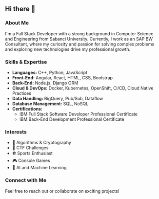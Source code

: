 ## Hi there 👋

### About Me

I'm a Full Stack Developer with a strong background in Computer Science and Engineering from Sabanci University. Currently, I work as an SAP BW Consultant, where my curiosity and passion for solving complex problems and exploring new technologies drive my professional growth.

### Skills & Expertise

- **Languages:** C++, Python, JavaScript
- **Front-End:** Angular, React, HTML, CSS, Bootstrap
- **Back-End:** Node.js, Django ORM
- **Cloud & DevOps:** Docker, Kubernetes, OpenShift, CI/CD, Cloud Native Practices
- **Data Handling:** BigQuery, Pub/Sub, Dataflow
- **Database Management:** SQL, NoSQL
- **Certifications:** 
  - IBM Full Stack Software Developer Professional Certificate 
  - IBM Back-End Development Professional Certificate

### Interests

- 🔢 Algorithms & Cryptography
- 🏅 CTF Challenges
- ⚽️ Sports Enthusiast
- 🎮 Console Games
- 🤖 AI and Machine Learning

### Connect with Me

Feel free to reach out or collaborate on exciting projects!
